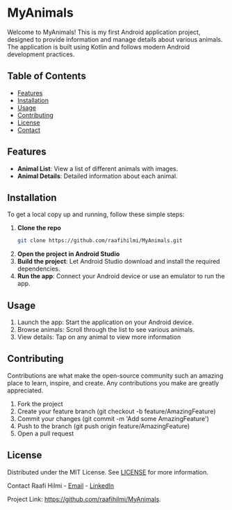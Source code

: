 # MyAnimals

Welcome to MyAnimals! This is my first Android application project, designed to provide information and manage details about various animals. The application is built using Kotlin and follows modern Android development practices.

## Table of Contents

- [Features](#features)
- [Installation](#installation)
- [Usage](#usage)
- [Contributing](#contributing)
- [License](#license)
- [Contact](#contact)

## Features

- **Animal List**: View a list of different animals with images.
- **Animal Details**: Detailed information about each animal.

## Installation

To get a local copy up and running, follow these simple steps:

1. **Clone the repo**
   ```sh
   git clone https://github.com/raafihilmi/MyAnimals.git
2. **Open the project in Android Studio**
3. **Build the project**: Let Android Studio download and install the required dependencies.
4. **Run the app**: Connect your Android device or use an emulator to run the app.

## Usage

1. Launch the app: Start the application on your Android device.
2. Browse animals: Scroll through the list to see various animals.
3. View details: Tap on any animal to view more information

## Contributing
Contributions are what make the open-source community such an amazing place to learn, inspire, and create. Any contributions you make are greatly appreciated.

1. Fork the project
2. Create your feature branch (git checkout -b feature/AmazingFeature)
3. Commit your changes (git commit -m 'Add some AmazingFeature')
4. Push to the branch (git push origin feature/AmazingFeature)
5. Open a pull request

## License
Distributed under the MIT License. See [LICENSE](https://github.com/raafihilmi/MyAnimals/blob/main/LICENSE) for more information.

Contact
Raafi Hilmi - [Email](mailto:raafihilmi90@gmail.com) - [LinkedIn](https://www.linkedin.com/in/raafi-hilmi)

Project Link: https://github.com/raafihilmi/MyAnimals.
